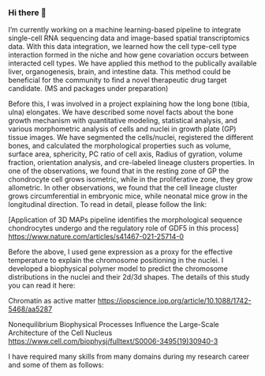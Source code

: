 ### Hi there 👋

I’m currently working on a machine learning-based pipeline to integrate single-cell RNA sequencing data and image-based spatial transcriptomics data. With this data integration, we learned how the cell type-cell type interaction formed in the niche and how gene covariation occurs between interacted cell types. We have applied this method to the publically available liver, organogenesis, brain, and intestine data. This method could be beneficial for the community to find a novel therapeutic drug target candidate. (MS and packages under preparation)


Before this, I was involved in a project explaining how the long bone (tibia, ulna) elongates. We have described some novel facts about the bone growth mechanism with quantitative modeling, statistical analysis, and various morphometric analysis of cells and nuclei in growth plate (GP) tissue images. We have segmented the cells/nuclei, registered the different bones, and calculated the morphological properties such as volume, surface area, sphericity, PC ratio of cell axis, Radius of gyration, volume fraction, orientation analysis, and cre-labeled lineage clusters properties. In one of the observations, we found that in the resting zone of GP the chondrocyte cell grows isometric, while in the proliferative zone, they grow allometric. In other observations, we found that the cell lineage cluster grows circumferential in embryonic mice, while neonatal mice grow in the longitudinal direction. To read in detail, please follow the link: 

[Application of 3D MAPs pipeline identifies the morphological sequence chondrocytes undergo and the regulatory role of GDF5 in this process] https://www.nature.com/articles/s41467-021-25714-0


Before the above, I used gene expression as a proxy for the effective temperature to explain the chromosome positioning in the nuclei. I developed a biophysical polymer model to predict the chromosome distributions in the nuclei and their 2d/3d shapes. The details of this study you can read it here: 

Chromatin as active matter https://iopscience.iop.org/article/10.1088/1742-5468/aa5287

Nonequilibrium Biophysical Processes Influence the Large-Scale Architecture of the Cell Nucleus
https://www.cell.com/biophysj/fulltext/S0006-3495(19)30940-3


I have required many skills from many domains during my research career and some of them as follows:  




<!--
**ankitbioinfo/ankitbioinfo** is a ✨ _special_ ✨ repository because its `README.md` (this file) appears on your GitHub profile.



Here are some ideas to get you started:

- 🔭 



- 🌱 I’m currently learning ...
- 👯 I’m looking to collaborate on ...
- 🤔 I’m looking for help with ...
- 💬 Ask me about ...
- 📫 How to reach me: ...
- 😄 Pronouns: ...
- ⚡ Fun fact: ...
-->
